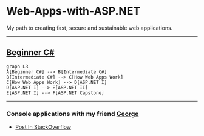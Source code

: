 # Web-Apps-with-ASP.NET
My path to creating fast, secure and sustainable web applications.

---
[Beginner C#](https://github.com/Notios/Web-Apps-with-ASP.NET/tree/main/C%23)
--
```mermaid
graph LR
A[Beginner C#] --> B[Intermediate C#]
B[Intermediate C#] --> C[How Web Apps Work]
C[How Web Apps Work] --> D[ASP.NET I]
D[ASP.NET I] --> E[ASP.NET II]
E[ASP.NET I] --> F[ASP.NET Capstone]
```

---
### Console applications with my friend [George](https://github.com/GiorgosGi)
- [Post In StackOverflow](https://github.com/Notios/Web-Apps-with-ASP.NET/tree/main/PostInStackOverflow)
